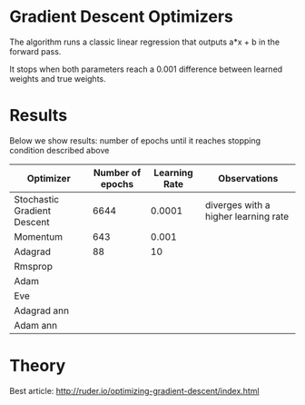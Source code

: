 # Gradient Descent Optimizers
The algorithm runs a classic linear regression that outputs a*x + b in the forward pass. 


It stops when both parameters reach a 0.001 difference between learned weights and true weights.

# Results

Below we show results: number of epochs until it reaches stopping condition described above

Optimizer | Number of epochs | Learning Rate | Observations 
----------|-----------------|--------------|------
Stochastic Gradient Descent | 6644 | 0.0001 | diverges with a higher learning rate
Momentum | 643 | 0.001
Adagrad | 88 | 10
Rmsprop | | 
Adam | | 
Eve | | 
Adagrad ann | | 
Adam ann | |

# Theory
Best article: http://ruder.io/optimizing-gradient-descent/index.html

